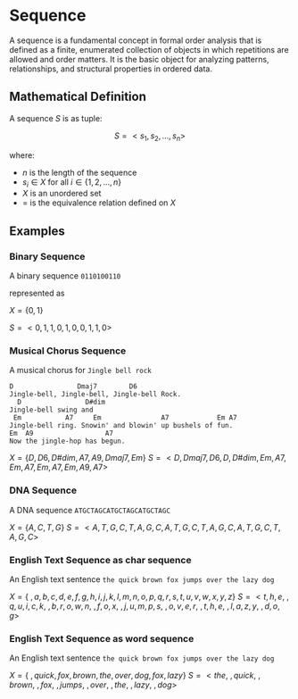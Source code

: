 # Sequence

A sequence is a fundamental concept in formal order analysis that is defined as a finite, enumerated collection of objects in which repetitions are allowed and order matters.
It is the basic object for analyzing patterns, relationships, and structural properties in ordered data.

## Mathematical Definition

A sequence $S$ is as tuple:

$$S = <s_1, s_2, ..., s_n>$$

where:

- $n$ is the length of the sequence
- $s_i \in X$ for all $i \in \{1,2,...,n\}$
- $X$ is an unordered set
- $=$ is the equivalence relation defined on $X$

## Examples

### Binary Sequence
A binary sequence `0110100110`

represented as

$X = \{0,1\}$

$S = <0,1,1,0,1,0,0,1,1,0>$

### Musical Chorus Sequence
A musical chorus for `Jingle bell rock`

```
D                Dmaj7        D6
Jingle-bell, Jingle-bell, Jingle-bell Rock.
  D                D#dim
Jingle-bell swing and
 Em           A7     Em               A7            Em A7
Jingle-bell ring. Snowin' and blowin' up bushels of fun.
Em  A9                  A7
Now the jingle-hop has begun.
```

$X = \{D, D6, D\#dim, A7, A9, Dmaj7, Em\}$
$S = <D,Dmaj7,D6,D,D\#dim,Em,A7,Em,A7,Em,A7,Em,A9,A7>$

### DNA Sequence
A DNA sequence `ATGCTAGCATGCTAGCATGCTAGC`

$X = \{A,C,T,G\}$
$S = <A,T,G,C,T,A,G,C,A,T,G,C,T,A,G,C,A,T,G,C,T,A,G,C>$

### English Text Sequence as char sequence
An English text sentence `the quick brown fox jumps over the lazy dog`

$X = \{\ ,a,b,c,d,e,f,g,h,i,j,k,l,m,n,o,p,q,r,s,t,u,v,w,x,y,z\}$
$S = <t,h,e,\ ,q,u,i,c,k,\ ,b,r,o,w,n,\ ,f,o,x,\ ,j,u,m,p,s,\ ,o,v,e,r,\ ,t,h,e,\ ,l,a,z,y,\ ,d,o,g>$

### English Text Sequence as word sequence
An English text sentence `the quick brown fox jumps over the lazy dog`

$X = \{\ ,quick, fox, brown, the, over, dog, fox, lazy\}$
$S = <the,\ ,quick,\ ,brown,\ ,fox,\ ,jumps,\ ,over,\ ,the,\ ,lazy,\ ,dog>$
